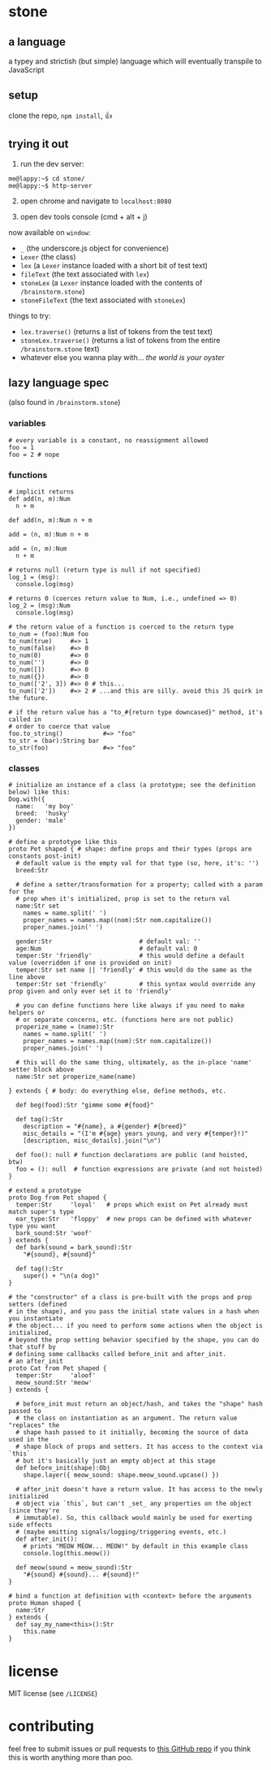# stone

## a language

a typey and strictish (but simple) language which will eventually transpile to JavaScript

## setup

clone the repo, `npm install`, :+1:

## trying it out

1) run the dev server:

```
me@lappy:~$ cd stone/
me@lappy:~$ http-server
```

2) open chrome and navigate to `localhost:8080`

3) open dev tools console (cmd + alt + j)

now available on `window`:
- `_` (the underscore.js object for convenience)
- `Lexer` (the class)
- `lex` (a `Lexer` instance loaded with a short bit of test text)
- `fileText` (the text associated with `lex`)
- `stoneLex` (a `Lexer` instance loaded with the contents of `/brainstorm.stone`)
- `stoneFileText` (the text associated with `stoneLex`)

things to try:
- `lex.traverse()` (returns a list of tokens from the test text)
- `stoneLex.traverse()` (returns a list of tokens from the entire `/brainstorm.stone` text)
- whatever else you wanna play with... _the world is your oyster_

## lazy language spec

(also found in `/brainstorm.stone`)

### variables

```
# every variable is a constant, no reassignment allowed
foo = 1
foo = 2 # nope
```

### functions

```
# implicit returns
def add(n, m):Num
  n + m

def add(n, m):Num n + m

add = (n, m):Num n + m

add = (n, m):Num
  n + m

# returns null (return type is null if not specified)
log_1 = (msg):
  console.log(msg)

# returns 0 (coerces return value to Num, i.e., undefined => 0)
log_2 = (msg):Num
  console.log(msg)

# the return value of a function is coerced to the return type
to_num = (foo):Num foo
to_num(true)     #=> 1
to_num(false)    #=> 0
to_num(0)        #=> 0
to_num('')       #=> 0
to_num([])       #=> 0
to_num({})       #=> 0
to_num(['2', 3]) #=> 0 # this...
to_num(['2'])    #=> 2 # ...and this are silly. avoid this JS quirk in the future.

# if the return value has a "to_#{return type downcased}" method, it's called in
# order to coerce that value
foo.to_string()           #=> "foo"
to_str = (bar):String bar
to_str(foo)               #=> "foo"
```

### classes

```
# initialize an instance of a class (a prototype; see the definition below) like this:
Dog.with({
  name:   'my boy'
  breed:  'husky'
  gender: 'male'
})

# define a prototype like this
proto Pet shaped { # shape: define props and their types (props are constants post-init)
  # default value is the empty val for that type (so, here, it's: '')
  breed:Str

  # define a setter/transformation for a property; called with a param for the
  # prop when it's initialized, prop is set to the return val
  name:Str set
    names = name.split(' ')
    proper_names = names.map((nom):Str nom.capitalize())
    proper_names.join(' ')

  gender:Str                        # default val: ''
  age:Num                           # default val: 0
  temper:Str 'friendly'             # this would define a default value (overridden if one is provided on init)
  temper:Str set name || 'friendly' # this would do the same as the line above
  temper:Str set 'friendly'         # this syntax would override any prop given and only ever set it to 'friendly'

  # you can define functions here like always if you need to make helpers or
  # or separate concerns, etc. (functions here are not public)
  properize_name = (name):Str
    names = name.split(' ')
    proper_names = names.map((nom):Str nom.capitalize())
    proper_names.join(' ')

  # this will do the same thing, ultimately, as the in-place 'name' setter block above
  name:Str set properize_name(name)

} extends { # body: do everything else, define methods, etc.

  def beg(food):Str "gimme some #{food}"

  def tag():Str
    description = "#{name}, a #{gender} #{breed}"
    misc_details = "(I'm #{age} years young, and very #{temper}!)"
    [description, misc_details].join("\n")

  def foo(): null # function declarations are public (and hoisted, btw)
  foo = (): null  # function expressions are private (and not hoisted)
}

# extend a prototype
proto Dog from Pet shaped {
  temper:Str     'loyal'   # props which exist on Pet already must match super's type
  ear_type:Str   'floppy'  # new props can be defined with whatever type you want
  bark_sound:Str 'woof'
} extends {
  def bark(sound = bark_sound):Str
    "#{sound}, #{sound}"

  def tag():Str
    super() + "\n(a dog)"
}

# the "constructor" of a class is pre-built with the props and prop setters (defined
# in the shape), and you pass the initial state values in a hash when you instantiate
# the object... if you need to perform some actions when the object is initialized,
# beyond the prop setting behavior specified by the shape, you can do that stuff by
# defining some callbacks called before_init and after_init.
# an after_init
proto Cat from Pet shaped {
  temper:Str     'aloof'
  meow_sound:Str 'meow'
} extends {

  # before_init must return an object/hash, and takes the "shape" hash passed to
  # the class on instantiation as an argument. The return value "replaces" the
  # shape hash passed to it initially, becoming the source of data used in the
  # shape block of props and setters. It has access to the context via `this`
  # but it's basically just an empty object at this stage
  def before_init(shape):Obj
    shape.layer({ meow_sound: shape.meow_sound.upcase() })

  # after_init doesn't have a return value. It has access to the newly initialized
  # object via `this`, but can't _set_ any properties on the object (since they're
  # immutable). So, this callback would mainly be used for exerting side effects
  # (maybe emitting signals/logging/triggering events, etc.)
  def after_init():
    # prints "MEOW MEOW... MEOW!" by default in this example class
    console.log(this.meow())

  def meow(sound = meow_sound):Str
    "#{sound} #{sound}... #{sound}!"
}

# bind a function at definition with <context> before the arguments
proto Human shaped {
  name:Str
} extends {
  def say_my_name<this>():Str
    this.name
}
```

# license

MIT license (see `/LICENSE`)

# contributing

feel free to submit issues or pull requests to [this GitHub repo](https://github.com/kjleitz/stone) if you think this is worth anything more than poo.
